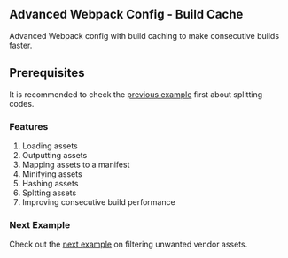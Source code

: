 ## Advanced Webpack Config - Build Cache
Advanced Webpack config with build caching to make consecutive builds faster.

## Prerequisites
It is recommended to check the [previous example](https://github.com/Imballinst/webpack-incremental-tutorial/tree/master/04-split-chunk) first about splitting codes.

### Features
1. Loading assets
2. Outputting assets
3. Mapping assets to a manifest
4. Minifying assets
5. Hashing assets
6. Spltting assets
7. Improving consecutive build performance

### Next Example
Check out the [next example](https://github.com/Imballinst/webpack-incremental-tutorial/tree/master/06-filter) on filtering unwanted vendor assets.
